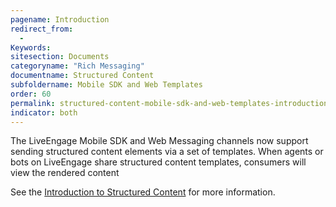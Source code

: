 ```yaml
---
pagename: Introduction
redirect_from:
  - 
Keywords:
sitesection: Documents
categoryname: "Rich Messaging"
documentname: Structured Content
subfoldername: Mobile SDK and Web Templates
order: 60
permalink: structured-content-mobile-sdk-and-web-templates-introduction.html
indicator: both
---
```


The LiveEngage Mobile SDK and Web Messaging channels now support sending structured content elements via a set of templates. When agents or bots on LiveEngage share structured content templates, consumers will view the rendered content

See the [Introduction to Structured Content](structured-content-introduction-to-structured-content.html) for more information.